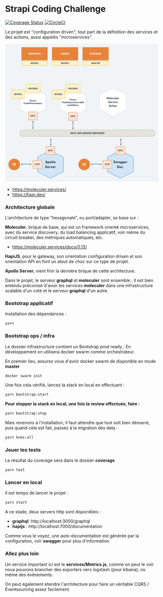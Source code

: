# Strapi Coding Challenge

[![Coverage Status](https://coveralls.io/repos/github/gperreymond/strapi-coding-challenge/badge.svg?branch=master)](https://coveralls.io/github/gperreymond/strapi-coding-challenge?branch=master)  [![CircleCI](https://circleci.com/gh/gperreymond/strapi-coding-challenge.svg?style=shield)](https://circleci.com/gh/gperreymond/strapi-coding-challenge)

Le projet est "configuration driven", tout part de la définition des services et des actions, aussi appelés "microservices".

![moleculer services](moleculer.png?raw=true)

- https://moleculer.services/
- https://hapi.dev/

### Architecture globale

L'architecture de type "hexagonale", ou port/adapter, se base sur :

__Moleculer__, brique de base, qui est un framework orienté microservices, avec du service discovery, du load balancing applicatif, voir même du circuit breaker, des métriques automatiques, etc.

- https://moleculer.services/docs/0.13/

__HapiJS__, pour le gateway, son orientation configuration driven et son orientation API en font un atout de choc sur ce type de projet.

__Apollo Server__, vient finir la dernière brique de cette architecture.

Dans le projet, le serveur __graphql__ et __moleculer__ sont ensemble ; Il est bien entendu préconisé d'avoir les services __moleculer__ dans une infrastructure scalable d'un coté et le serveur __graphql__ d'un autre.

### Bootstrap applicatif

Installation des dépendances :

```sh
yarn
```

### Bootstrap ops / infra

Le dossier infrastructure contient un Bootstrap prod ready ; En développement on utilisera docker swarm comme orchestrateur.

En premier lieu, assurez vous d'avoir docker swarm de disponible en mode __master__

```sh
docker swarm init
```

Une fois cela vérifié, lancez la stack en local en effectuant :

```sh
yarn bootstrap:start
```

__Pour stopper la stack en local, une fois la review effectuée, faire :__

```sh
yarn bootstrap:stop
```

Mais revenons à l'installation, il faut attendre que tout soit bien démarré, puis quand cela est fait, passez à la migration des data :

```sh
yarn knex:all
```

### Jouer les tests

Le résultat du coverage sera dans le dossier __coverage__

```sh
yarn test
```

### Lancer en local

Il est temps de lancer le projet :

```sh
yarn start
```

A ce stade, deux servers http sont disponibles :

- __graphql__: http://localhost:3000/graphql
- __hapijs__ : http://localhost:7000/documentation

Comme vous le voyez, une auto-documentation est générée par la configuration, voir __swagger__ pour plus d'information.

### Allez plus loin

Un service important ici est le __services/Metrics.js__, comme on peut le voir nous pouvons brancher des exporters vers logstash (pour kibana), où même des évènements.

On peut également étendre l'architecture pour faire un véritable CQRS / Eventsourcing assez facilement.
